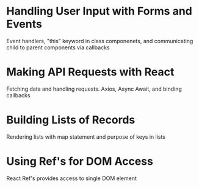 # Handling User Input with Forms and Events
Event handlers, "this" keyword in class componenets, and communicating child to parent components via callbacks

# Making API Requests with React
Fetching data and handling requests. Axios, Async Await, and binding callbacks

# Building Lists of Records
Rendering lists with map statement and purpose of keys in lists

# Using Ref's for DOM Access
React Ref's provides access to single DOM element